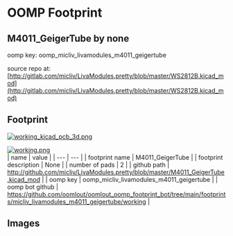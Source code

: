 # OOMP Footprint  
## M4011_GeigerTube  by none  
  
oomp key: oomp_micliv_livamodules_m4011_geigertube  
  
source repo at: [http://gitlab.com/micliv/LivaModules.pretty/blob/master/WS2812B.kicad_mod](http://gitlab.com/micliv/LivaModules.pretty/blob/master/WS2812B.kicad_mod)  
## Footprint  
  
[![working_kicad_pcb_3d.png](working_kicad_pcb_3d_600.png)](working_kicad_pcb_3d.png)  
  
[![working.png](working_600.png)](working.png)  
| name | value | 
| --- | --- | 
| footprint name | M4011_GeigerTube | 
| footprint description | None | 
| number of pads | 2 | 
| github path | http://github.com/micliv/LivaModules.pretty/blob/master/M4011_GeigerTube.kicad_mod | 
| oomp key | oomp_micliv_livamodules_m4011_geigertube | 
| oomp bot github | https://github.com/oomlout/oomlout_oomp_footprint_bot/tree/main/footprints/micliv_livamodules_m4011_geigertube/working | 
## Images  
